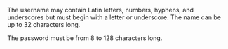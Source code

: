 The username may contain Latin letters, numbers, hyphens, and underscores but must begin with a letter or underscore. The name can be up to 32 characters long.

The password must be from 8 to 128 characters long.

